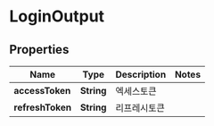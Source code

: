 

# LoginOutput


## Properties

Name | Type | Description | Notes
------------ | ------------- | ------------- | -------------
**accessToken** | **String** | 엑세스토큰 | 
**refreshToken** | **String** | 리프레시토큰 | 



